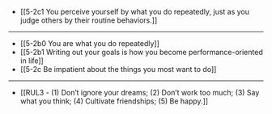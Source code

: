 - [[5-2c1 You perceive yourself by what you do repeatedly, just as you judge others by their routine behaviors.]]
---
- [[5-2b0 You are what you do repeatedly]]
- [[5-2b1 Writing out your goals is how you become performance-oriented in life]]
- [[5-2c Be impatient about the things you most want to do]]
---
- [[RUL3 - (1) Don’t ignore your dreams; (2) Don’t work too much; (3) Say what you think; (4) Cultivate friendships; (5) Be happy.]]
